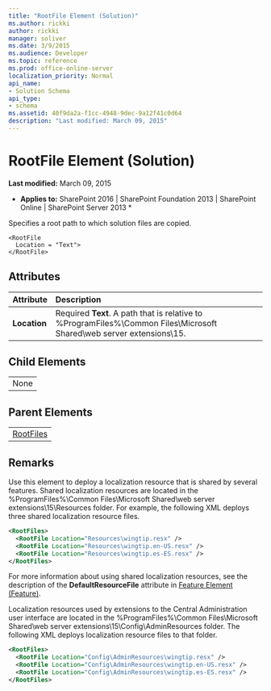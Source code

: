 ```yaml
---
title: "RootFile Element (Solution)"
ms.author: rickki
author: rickki
manager: soliver
ms.date: 3/9/2015
ms.audience: Developer
ms.topic: reference
ms.prod: office-online-server
localization_priority: Normal
api_name:
- Solution Schema
api_type:
- schema
ms.assetid: 40f9da2a-f1cc-4948-9dec-9a12f41c0d64
description: "Last modified: March 09, 2015"
---
```


# RootFile Element (Solution)

 **Last modified:** March 09, 2015 
  
 * **Applies to:** SharePoint 2016 | SharePoint Foundation 2013 | SharePoint Online | SharePoint Server 2013 * 
  
Specifies a root path to which solution files are copied.
  
```
<RootFile
  Location = "Text">
</RootFile>
```

## Attributes

|**Attribute**|**Description**|
|:-----|:-----|
|**Location** <br/> |Required **Text**. A path that is relative to %ProgramFiles%\Common Files\Microsoft Shared\web server extensions\15\.  <br/> |
   
## Child Elements

||
|:-----|
|None |
   
## Parent Elements

||
|:-----|
|[RootFiles](rootfiles-element-solution.md)|
   
## Remarks

Use this element to deploy a localization resource that is shared by several features. Shared localization resources are located in the %ProgramFiles%\Common Files\Microsoft Shared\web server extensions\15\Resources folder. For example, the following XML deploys three shared localization resource files.
  
```XML
<RootFiles>
  <RootFile Location="Resources\wingtip.resx" />
  <RootFile Location="Resources\wingtip.en-US.resx" />
  <RootFile Location="Resources\wingtip.es-ES.resx" />
</RootFiles>

```

For more information about using shared localization resources, see the description of the **DefaultResourceFile** attribute in [Feature Element (Feature)](../../sharepoint-features-schemas/feature-xml-files/feature-element-feature.md).
  
Localization resources used by extensions to the Central Administration user interface are located in the %ProgramFiles%\Common Files\Microsoft Shared\web server extensions\15\Config\AdminResources folder. The following XML deploys localization resource files to that folder.
  
```XML
<RootFiles>
  <RootFile Location="Config\AdminResources\wingtip.resx" />
  <RootFile Location="Config\AdminResources\wingtip.en-US.resx" />
  <RootFile Location="Config\AdminResources\wingtip.es-ES.resx" />
</RootFiles>

```



